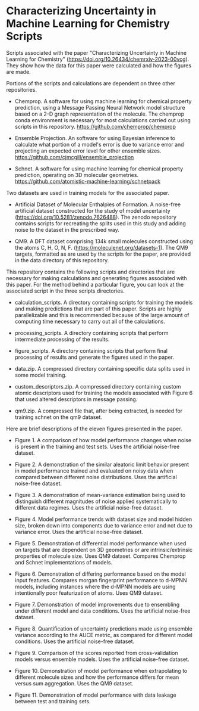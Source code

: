 # Characterizing Uncertainty in Machine Learning for Chemistry Scripts

Scripts associated with the paper "Characterizing Uncertainty in Machine Learning for Chemistry" (https://doi.org/10.26434/chemrxiv-2023-00vcg). They show how the data for this paper were calculated and how the figures are made.


Portions of the scripts and calculations are dependent on three other repositories.

* Chemprop. A software for using machine learning for chemical property prediction, using a Message Passing Neural Network model structure based on a 2-D graph representation of the molecule. The chemprop conda environment is necessary for most calculations carried out using scripts in this repository.
https://github.com/chemprop/chemprop

* Ensemble Projection. An software for using Bayesian inference to calculate what portion of a model's error is due to variance error and projecting an expected error level for other ensemble sizes.
https://github.com/cjmcgill/ensemble_projection

* Schnet. A software for using machine learning for chemical property prediction, operating on 3D molecular geometries.
https://github.com/atomistic-machine-learning/schnetpack


Two datasets are used in training models for the associated paper.

* Artificial Dataset of Molecular Enthalpies of Formation. A noise-free artificial dataset constructed for the study of model uncertainty (https://doi.org/10.5281/zenodo.7626488). The zenodo repository contains scripts for recreating the splits used in this study and adding noise to the dataset in the prescribed way.

* QM9. A DFT dataset comprising 134k small molecules constructed using the atoms C, H, O, N, F. (https://moleculenet.org/datasets-1). The QM9 targets, formatted as are used by the scripts for the paper, are provided in the data directory of this repository.


This repository contains the following scripts and directories that are necessary for making calculations and generating figures associated with this paper. For the method behind a particular figure, you can look at the associated script in the three scripts directories.

* calculation_scripts. A directory containing scripts for training the models and making predictions that are part of this paper. Scripts are highly parallelizable and this is recommended because of the large amount of computing time necessary to carry out all of the calculations.

* processing_scripts. A directory containing scripts that perform intermediate processing of the results.

* figure_scripts. A directory containing scripts that perform final processing of results and generate the figures used in the paper.

* data.zip. A compressed directory containing specific data splits used in some model training.

* custom_descriptors.zip. A compressed directory containing custom atomic descriptors used for training the models associated with Figure 6 that used altered descriptors in message passing.

* qm9.zip. A compressed file that, after being extracted, is needed for training schnet on the qm9 dataset.


Here are brief descriptions of the eleven figures presented in the paper.

* Figure 1. A comparison of how model performance changes when noise is present in the training and test sets. Uses the artificial noise-free dataset.

* Figure 2. A demonstration of the similar aleatoric limit behavior present in model performance trained and evaluated on noisy data when compared between different noise distributions. Uses the artificial noise-free dataset.

* Figure 3. A demonstration of mean-variance estimation being used to distinguish different magnitudes of noise applied systematically to different data regimes. Uses the artificial noise-free dataset.

* Figure 4. Model performance trends with dataset size and model hidden size, broken down into components due to variance error and not due to variance error. Uses the artificial noise-free dataset.

* Figure 5. Demonstration of differential model performance when used on targets that are dependent on 3D geometries or are intrinsic/extrinsic properties of molecule size. Uses QM9 dataset. Compares Chemprop and Schnet implementations of models.

* Figure 6. Demonstration of differing performance based on the model input features. Compares morgan fingerprint performance to d-MPNN models, including instances where the d-MPNN models are using intentionally poor featurization of atoms. Uses QM9 dataset.

* Figure 7. Demonstration of model improvements due to ensembling under different model and data conditions. Uses the artificial noise-free dataset.

* Figure 8. Quantification of uncertainty predictions made using ensemble variance according to the AUCE metric, as compared for different model conditions. Uses the artificial noise-free dataset.

* Figure 9. Comparison of the scores reported from cross-validation models versus ensemble models. Uses the artificial noise-free dataset.

* Figure 10. Demonstration of model performance when extrapolating to different molecule sizes and how the performance differs for mean versus sum aggregation. Uses the QM9 dataset.

* Figure 11. Demonstration of model performance with data leakage between test and training sets.
